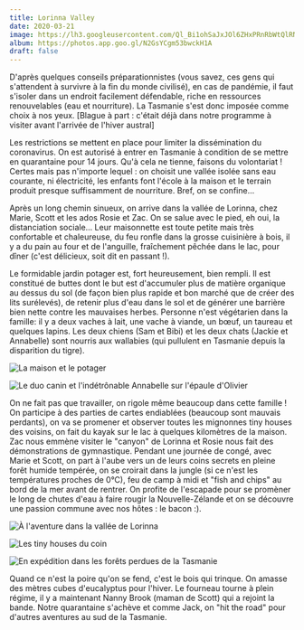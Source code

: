 ```yaml
---
title: Lorinna Valley
date: 2020-03-21
image: https://lh3.googleusercontent.com/Ql_Bi1ohSaJxJOl6ZHxPRnRbWtQlRNDMYeiCNclvZr4ygJUyK_toMBlImhDsQW8vuLvA580bBBP08IpNJ09TOFW1u_2nt335UM6sn2DQ0V87u1RCz8bDVPAd_YJDf-kdNvDztocj94Y
album: https://photos.app.goo.gl/N2GsYCgm53bwckH1A
draft: false
---
```


D'après quelques conseils préparationnistes (vous savez, ces gens qui s'attendent à survivre à la fin du monde civilisé), en cas de pandémie, il faut s'isoler dans un endroit facilement défendable, riche en ressources renouvelables (eau et nourriture). La Tasmanie s'est donc imposée comme choix à nos yeux. [Blague à part : c'était déjà dans notre programme à visiter avant l'arrivée de l'hiver austral]

Les restrictions se mettent en place pour limiter la dissémination du coronavirus. On est autorisé à entrer en Tasmanie à condition de se mettre en quarantaine pour 14 jours. Qu'à cela ne tienne, faisons du volontariat ! Certes mais pas n'importe lequel : on choisit une vallée isolée sans eau courante, ni électricité, les enfants font l'école à la maison et le terrain produit presque suffisamment de nourriture. Bref, on se confine...

Après un long chemin sinueux, on arrive dans la vallée de Lorinna, chez Marie, Scott et les ados Rosie et Zac. On se salue avec le pied, eh oui, la distanciation sociale... Leur maisonnette est toute petite mais très confortable et chaleureuse, du feu ronfle dans la grosse cuisinière à bois, il y a du pain au four et de l'anguille, fraîchement pêchée dans le lac, pour dîner (c'est délicieux, soit dit en passant !).

Le formidable jardin potager est, fort heureusement, bien rempli. Il est constitué de buttes dont le but est d'accumuler plus de matière organique au dessus du sol (de façon bien plus rapide et bon marché que de créer des lits surélevés), de retenir plus d'eau dans le sol et de générer une barrière bien nette contre les mauvaises herbes. Personne n'est végétarien dans la famille: il y a deux vaches à lait, une vache à viande, un bœuf, un taureau et quelques lapins. Les deux chiens (Sam et Bibi) et les deux chats (Jackie et Annabelle) sont nourris aux wallabies (qui pullulent en Tasmanie depuis la disparition du tigre).

![La maison et le potager](https://lh3.googleusercontent.com/lcEJV4XIR0s76JCDEViWrAvsAtt9M549AhLM0lQ8xGyrzpAlMkXq3j8RzVA6kwesb7TasZ7Jyd3-19kmUXTa4mZdyUY2fv8icO5nkFcLXxnrCISEBuKmEZEVxOTUcxVQHdAarpWA0Jc)

![Le duo canin et l'indétrônable Annabelle sur l'épaule d'Olivier](https://lh3.googleusercontent.com/tbJxqIm_QGA1OqfcBBv-LVI6b8tg9xqOYxTwW1JvqIcNaKbPQ7W-UPGpymO1QQF5k4WmWDUIRbnmNuCxAsEsgOIX4X2Cdl9wUaHS9eR0wPWjvwUOzTbYZhk1hjfSOnklEU0qW_MVtKo)

On ne fait pas que travailler, on rigole même beaucoup dans cette famille ! On participe à des parties de cartes endiablées (beaucoup sont mauvais perdants), on va se promener et observer toutes les mignonnes tiny houses des voisins, on fait du kayak sur le lac à quelques kilomètres de la maison. Zac nous emmène visiter le "canyon" de Lorinna et Rosie nous fait des démonstrations de gymnastique. Pendant une journée de congé, avec Marie et Scott, on part à l'aube vers un de leurs coins secrets en pleine forêt humide tempérée, on se croirait dans la jungle (si ce n'est les températures proches de 0°C), feu de camp à midi et "fish and chips" au bord de la mer avant de rentrer. On profite de l'escapade pour se promèner le long de chutes d'eau à faire rougir la Nouvelle-Zélande et on se découvre une passion commune avec nos hôtes : le bacon :).

![À l'aventure dans la vallée de Lorinna](https://lh3.googleusercontent.com/yo0IjDjxqmq6f28myt61UhH10JlYcRDMY2zeK2ngV2F6hkX0lQjaTnww1K6D1Bs1fFSpQWyhV5r6RbMdGiviJQjGOqHTTcZHc5T_Pi90YqN4RNGSBauCfYiAF4SJ3TJQGXazvaQugLM)

![Les tiny houses du coin](https://lh3.googleusercontent.com/gxdtwlEsKmEeSELlVaU1v7mNRu7yQYpskRxfVC9qTR-UI-hEdP8E8cs4carTv8j-d88K3-o6QhdvGIyKrsCjTnj4jKmUOwZACMg-SLVop0lK-N0YnADhRtVfkRM-GDS4-bfwE3o1tvE)

![En expédition dans les forêts perdues de la Tasmanie](https://lh3.googleusercontent.com/-XwcdtubFNlG8C34lz8CK8DNiK26OCnPdcHATU5Ihi5y4DJSJ-FXQagDfWiSp9lIpsmlfL2Uw-ObL8xsIE60Ml6iXB8G4kpkImyc_-vrO8IBjotdx_iKNbYbZZ06hUc8YE6Xr568CPc)

Quand ce n'est la poire qu'on se fend, c'est le bois qui trinque. On amasse des mètres cubes d'eucalyptus pour l'hiver. Le fourneau tourne à plein régime, il y a maintenant Nanny Brook (maman de Scott) qui a rejoint la bande. Notre quarantaine s'achève et comme Jack, on "hit the road" pour d'autres aventures au sud de la Tasmanie.
